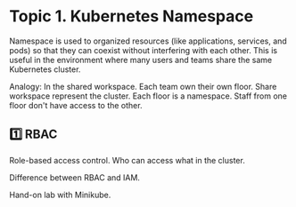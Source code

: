 # Topic 1. Kubernetes Namespace
Namespace is used to organized resources (like applications, services, and pods) so that they can coexist without interfering with each other. This is useful in the environment where many users and teams share the same Kubernetes cluster. 

Analogy: In the shared workspace. Each team own their own floor. Share workspace represent the cluster. Each floor is a namespace. Staff from one floor don't have access to the other. 

## 1️⃣ RBAC
Role-based access control.  Who can access what in the cluster. 

Difference between RBAC and IAM. 

Hand-on lab with Minikube. 
